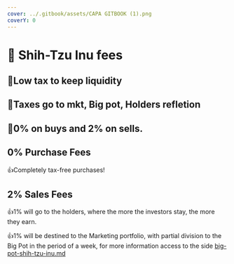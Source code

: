 ```yaml
---
cover: ../.gitbook/assets/CAPA GITBOOK (1).png
coverY: 0
---
```


# 🐶 Shih-Tzu Inu fees

## ​👏Low tax to keep liquidity <a href="#low-tax-to-keep-liquidity" id="low-tax-to-keep-liquidity"></a>

## ​​👏Taxes go to mkt, Big pot, Holders refletion <a href="#taxes-go-to-mkt-big-pot-holders-refletion" id="taxes-go-to-mkt-big-pot-holders-refletion"></a>

## :clap:0% on buys and 2% on sells.

## 0% Purchase Fees

:thumbsup:Completely tax-free purchases!

## 2% Sales Fees

:thumbsup:1% will go to the holders, where the more the investors stay, the more they earn.

:thumbsup:1% will be destined to the Marketing portfolio, with partial division to the Big Pot in the period of a week, for more information access to the side [big-pot-shih-tzu-inu.md](../overview-shih-tzu/big-pot-shih-tzu-inu.md "mention")



##



